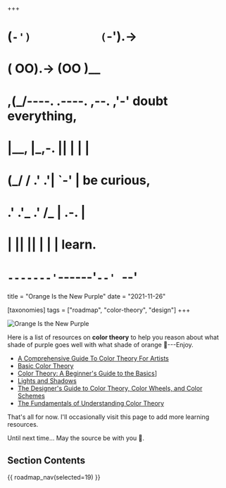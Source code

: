 +++
#   (`-')           (`-').->
#   ( OO).->        (OO )__
# ,(_/----. .----. ,--. ,'-' doubt everything,
# |__,    |\_,-.  ||  | |  |
#  (_/   /    .' .'|  `-'  | be curious,
#  .'  .'_  .'  /_ |  .-.  |
# |       ||      ||  | |  | learn.
# `-------'`------'`--' `--'

title = "Orange Is the New Purple"
date = "2021-11-26"

[taxonomies]
tags = ["roadmap", "color-theory", "design"]
+++

![Orange Is the New Purple](/images/size/w1200/2024/03/colors.png)

Here is a list of resources on **color theory** to help you reason about what
shade of purple goes well with what shade of orange 🙂---Enjoy.

* [A Comprehensive Guide To Color Theory For Artists](https://drawpaintacademy.com/a-comprehensive-guide-to-color-theory-for-artists/)
* [Basic Color Theory](https://www.colormatters.com/color-and-design/basic-color-theory)
* [Color Theory: A Beginner's Guide to the Basics](https://designstudio.com/color-theory-basics/)]
* [Lights and Shadows](https://ciechanow.ski/lights-and-shadows)
* [The Designer's Guide to Color Theory, Color Wheels, and Color Schemes](https://blog.hubspot.com/marketing/color-theory-design)
* [The Fundamentals of Understanding Color Theory](https://99designs.com/blog/tips/the-7-step-guide-to-understanding-color-theory/)

That's all for now. I'll occasionally visit this page to add more learning
resources.

Until next time... May the source be with you 🦄.

## Section Contents

{{ roadmap_nav(selected=19) }}
